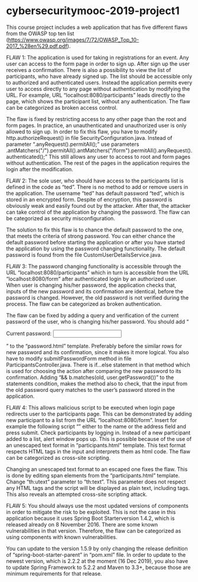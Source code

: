 # cybersecuritymooc-2019-project1

This course project includes a web application that has five different flaws from the OWASP top ten list (https://www.owasp.org/images/7/72/OWASP_Top_10-2017_%28en%29.pdf.pdf).

FLAW 1:
The application is used for taking in registrations for an event. Any user can access to the form page in order to sign up. After sign up the user receives a confirmation. There is also a possibility to view the list of participants, who have already signed up. The list should be accessible only to authorized and authenticated users. Instead the application permits every user to access directly to any page without authentication by modifying the URL. For example, URL “localhost:8080/participants” leads directly to the page, which shows the participant list, without any authentication. The flaw can be categorized as broken access control.

The flaw is fixed by restricting access to any other page than the root and form pages. In practice, an unauthenticated and unauthorized user is only allowed to sign up. In order to fix this flaw, you have to modify http.authorizeRequest() in file SecurityConfiguration.java. Instead of parameter “.anyRequest().permitAll();” use parameters .antMatchers("/").permitAll().antMatchers("/form").permitAll().anyRequest().authenticated();” This still allows any user to access to root and form pages without authentication. The rest of the pages in the application requires the login after the modification.

FLAW 2:
The sole user, who should have access to the participants list is defined in the code as “ted”. There is no method to add or remove users in the application. The username “ted” has default password “ted”, which is stored in an encrypted form. Despite of encryption, this password is obviously weak and easily found out by the attacker. After that, the attacker can take control of the application by changing the password. The flaw can be categorized as security misconfiguration.

The solution to fix this flaw is to chance the default password to the one, that meets the criteria of strong password. You can either chance the default password before starting the application or after you have started the application by using the password changing functionality. The default password is found from the file CustomUserDetailsService.java. 

FLAW 3:
The password changing functionality is accessible through the URL “localhost:8080/participants” which in turn is accessible from the URL “localhost:8080/form” after authenticated login by an authorized user. When user is changing his/her password, the application checks that, inputs of the new password and its confirmation are identical, before the password is changed. However, the old password is not verified during the process. The flaw can be categorized as broken authentication.

The flaw can be fixed by adding a query and verification of the current password of the user, who is changing his/her password. You should add “<p><label for="old">Current password</label>: <input type="password" name="old" id="old"/></p>” to the “password.html” template. Preferably before the similar rows for new password and its confirmation, since it makes it more logical. You also have to modify submitPasswordForm method in file ParticipantsController.java. There is if…else statement in that method which is used for choosing the action after comparing the new password to its confirmation. Adding “&& b.matches(old, user.getPassword())” to the statements condition, makes the method also to check, that the input from the old password query matches to the user’s password stored in the application. 

FLAW 4:
This allows malicious script to be executed when login page redirects user to the participants page. This can be demonstrated by adding new participant to a list from the URL “localhost:8080/form”. Insert for example the following script “<script>alert(“This application is infected!”)</script>” either to the name or the address field and press submit. Check participants by logging in. Instead of a new participant added to a list, alert window pops up. This is possible because of the use of an unescaped text format in “participants.html” template. This text format respects HTML tags in the input and interprets them as html code. The flaw can be categorized as cross-site scripting.

Changing an unescaped text format to an escaped one fixes the flaw. This is done by editing span elements from the “participants.html” template. Change “th:utext” parameter to “th:text”. This parameter does not respect any HTML tags and the script will be displayed as plain text, including tags. This also reveals an attempted cross-site scripting attack.

FLAW 5:
You should always use the most updated versions of components in order to mitigate the risk to be exploited. This is not the case in this application because it uses Spring Boot Starterversion 1.4.2, which is released already on 8 November 2016. There are some known vulnerabilities in that version. Therefore, the flaw can be categorized as using components with known vulnerabilities.

You can update to the version 1.5.9 by only changing the release definition of “spring-boot-starter-parent” in “pom.xml” file. In order to update to the newest version, which is 2.2.2 at the moment (16 Dec 2019), you also have to update Spring Framework to 5.2.2 and Maven to 3.3+, because those are minimum requirements for that release.
